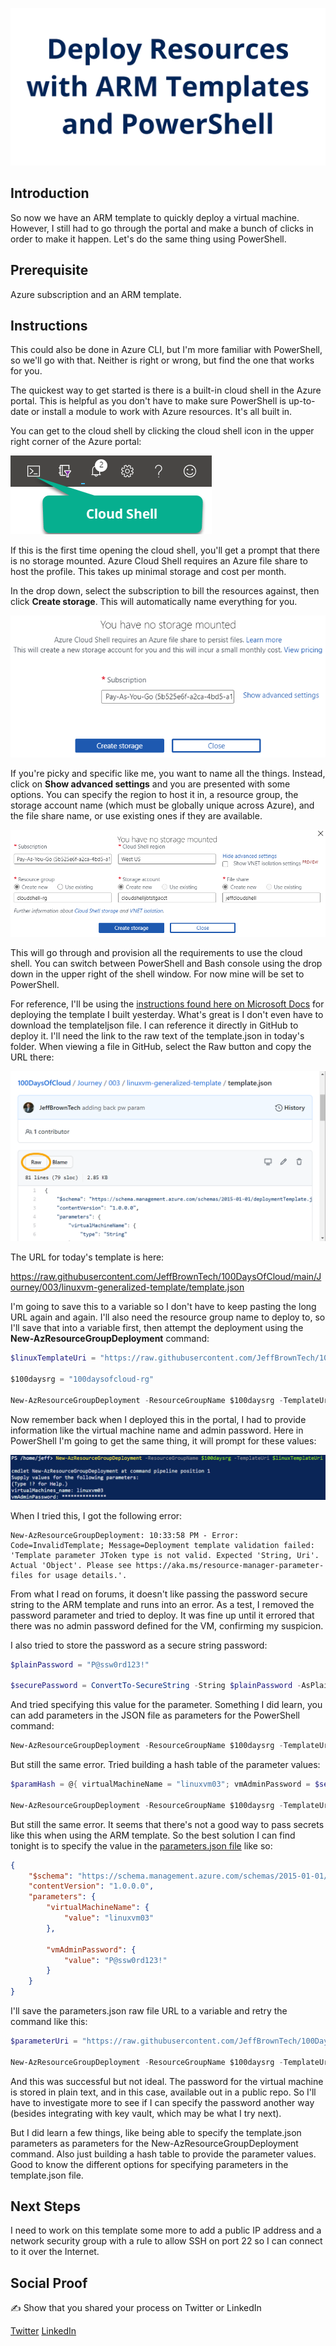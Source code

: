 ![banner](./img/banner.png)

## Introduction

So now we have an ARM template to quickly deploy a virtual machine. However, I still had to go through the portal and make a bunch of clicks in order to make it happen. Let's do the same thing using PowerShell.

## Prerequisite

Azure subscription and an ARM template.

## Instructions

This could also be done in Azure CLI, but I'm more familiar with PowerShell, so we'll go with that. Neither is right or wrong, but find the one that works for you.

The quickest way to get started is there is a built-in cloud shell in the Azure portal. This is helpful as you don't have to make sure PowerShell is up-to-date or install a module to work with Azure resources. It's all built in.

You can get to the cloud shell by clicking the cloud shell icon in the upper right corner of the Azure portal:

![Cloud Shell icon](./img/cloudshellicon.png)

If this is the first time opening the cloud shell, you'll get a prompt that there is no storage mounted. Azure Cloud Shell requires an Azure file share to host the profile. This takes up minimal storage and cost per month.

In the drop down, select the subscription to bill the resources against, then click **Create storage**. This will automatically name everything for you.

![Default create storage for cloud shell](./img/defaultcreatestorage.png)

If you're picky and specific like me, you want to name all the things. Instead, click on **Show advanced settings** and you are presented with some options. You can specify the region to host it in, a resource group, the storage account name (which must be globally unique across Azure), and the file share name, or use existing ones if they are available.

![Advanced create storage options for cloud shell](./img/advancedcreatestorage.png)

This will go through and provision all the requirements to use the cloud shell. You can switch between PowerShell and Bash console using the drop down in the upper right of the shell window. For now mine will be set to PowerShell.

For reference, I'll be using the [instructions found here on Microsoft Docs](https://docs.microsoft.com/en-us/azure/azure-resource-manager/templates/deploy-powershell) for deploying the template I built yesterday. What's great is I don't even have to download the templateljson file. I can reference it directly in GitHub to deploy it. I'll need the link to the raw text of the template.json in today's folder. When viewing a file in GitHub, select the Raw button and copy the URL there:

![GitHub View Raw File Content](./img/GitHubRawText.png)

The URL for today's template is here:

https://raw.githubusercontent.com/JeffBrownTech/100DaysOfCloud/main/Journey/003/linuxvm-generalized-template/template.json

I'm going to save this to a variable so I don't have to keep pasting the long URL again and again. I'll also need the resource group name to deploy to, so I'll save that into a variable first, then attempt the deployment using the **New-AzResourceGroupDeployment** command:

```powershell
$linuxTemplateUri = "https://raw.githubusercontent.com/JeffBrownTech/100DaysOfCloud/main/Journey/003/linuxvm-generalized-template/template.json"

$100daysrg = "100daysofcloud-rg"

New-AzResourceGroupDeployment -ResourceGroupName $100daysrg -TemplateUri $linuxTemplateUri
```

Now remember back when I deployed this in the portal, I had to provide information like the virtual machine name and admin password. Here in PowerShell I'm going to get the same thing, it will prompt for these values:

![Deployment prompting for parameter values](./img/deploymentParameterPrompt.png)

When I tried this, I got the following error:

```
New-AzResourceGroupDeployment: 10:33:58 PM - Error: Code=InvalidTemplate; Message=Deployment template validation failed: 'Template parameter JToken type is not valid. Expected 'String, Uri'. Actual 'Object'. Please see https://aka.ms/resource-manager-parameter-files for usage details.'.
```

From what I read on forums, it doesn't like passing the password secure string to the ARM template and runs into an error. As a test, I removed the password parameter and tried to deploy. It was fine up until it errored that there was no admin password defined for the VM, confirming my suspicion.

I also tried to store the password as a secure string password:

```powershell
$plainPassword = "P@ssw0rd123!"

$securePassword = ConvertTo-SecureString -String $plainPassword -AsPlainText -Force
```

And tried specifying this value for the parameter. Something I did learn, you can add parameters in the JSON file as parameters for the PowerShell command:

```powershell
New-AzResourceGroupDeployment -ResourceGroupName $100daysrg -TemplateUri $linuxTemplateUri -virtualMachineName "linuxvm03" -vmAdminPassword $securePassword
```

But still the same error. Tried building a hash table of the parameter values:

```powershell
$paramHash = @{ virtualMachineName = "linuxvm03"; vmAdminPassword = $securePassword }

New-AzResourceGroupDeployment -ResourceGroupName $100daysrg -TemplateUri $linuxTemplateUri -TemplateParameterObject $paramHash
```

But still the same error. It seems that there's not a good way to pass secrets like this when using the ARM template. So the best solution I can find tonight is to specify the value in the [parameters.json file](https://raw.githubusercontent.com/JeffBrownTech/100DaysOfCloud/main/Journey/003/linuxvm-generalized-template/parameters.json) like so:

```json
{
    "$schema": "https://schema.management.azure.com/schemas/2015-01-01/deploymentParameters.json#",
    "contentVersion": "1.0.0.0",
    "parameters": {
        "virtualMachineName": {
            "value": "linuxvm03"
        },

        "vmAdminPassword": {
            "value": "P@ssw0rd123!"
        }
    }
}
```

I'll save the parameters.json raw file URL to a variable and retry the command like this:

```powershell
$parameterUri = "https://raw.githubusercontent.com/JeffBrownTech/100DaysOfCloud/main/Journey/003/linuxvm-generalized-template/parameters.json"

New-AzResourceGroupDeployment -ResourceGroupName $100daysrg -TemplateUri $linuxTemplateUri -TemplateParameterUri $parameterUri
```

And this was successful but not ideal. The password for the virtual machine is stored in plain text, and in this case, available out in a public repo. So I'll have to investigate more to see if I can specify the password another way (besides integrating with key vault, which may be what I try next).

But I did learn a few things, like being able to specify the template.json parameters as parameters for the New-AzResourceGroupDeployment command. Also just building a hash table to provide the parameter values. Good to know the different options for specifying parameters in the template.json file.

## Next Steps

I need to work on this template some more to add a public IP address and a network security group with a rule to allow SSH on port 22 so I can connect to it over the Internet.

## Social Proof

✍️ Show that you shared your process on Twitter or LinkedIn

[Twitter](link)
[LinkedIn](link)
